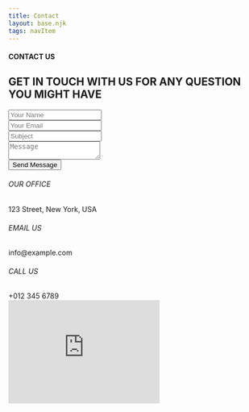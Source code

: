 ```yaml
---
title: Contact
layout: base.njk
tags: navItem
---
```

<section class="contact-us-section">
    <div class="contact-us-header-section">
        <div>
            <div class="vertical-line"></div>
        </div>
        <div class="contact-us-header">
            <h4>CONTACT US</h4>
            <h1>GET IN TOUCH WITH US FOR ANY QUESTION YOU MIGHT HAVE</h1>
        </div>
    </div>
    <div class="contact-us-input-and-info">
        <form class="contact-us-form">
            <div class="input">
                <input type="text" placeholder="Your Name">
            </div>
            <div class="input">
                <input type="email" placeholder="Your Email">
            </div>
            <div class="input">
                <input type="text" placeholder="Subject">
            </div>
            <div class="input">
                <textarea placeholder="Message"></textarea>
            </div>
            <div class="input">
                <button type="submit">Send Message</button>
            </div>
        </form>
        <div class="info-about-us">
            <div class="info-about-us-text">
                <div class="contact-us-info">
                    <i class="fa fa-location-arrow"></i>
                    <div class="text-start">
                        <h6>OUR OFFICE</h6>
                        <span>123 Street, New York, USA</span>
                    </div>
                </div>
                <div class="contact-us-info">
                    <i class="fa fa-envelope"></i>
                    <div class="text-start">
                        <h6>EMAIL US</h6>
                        <span>info@example.com</span>
                    </div>
                </div>
                <div class="contact-us-info">
                    <i class="fa fa-phone"></i>
                    <div class="text-start">
                        <h6>CALL US</h6>
                        <span>+012 345 6789</span>
                    </div>
                </div>
                <div>
                    <iframe class="position-relative w-100"
                        src="https://www.google.com/maps/embed?pb=!1m18!1m12!1m3!1d3001156.4288297426!2d-78.01371936852176!3d42.72876761954724!2m3!1f0!2f0!3f0!3m2!1i1024!2i768!4f13.1!3m3!1m2!1s0x4ccc4bf0f123a5a9%3A0xddcfc6c1de189567!2sNew%20York%2C%20USA!5e0!3m2!1sen!2sbd!4v1603794290143!5m2!1sen!2sbd"
                        frameborder="0" style="height: 205px; border:0;" allowfullscreen="" aria-hidden="false"
                        tabindex="0"></iframe>
                </div>
            </div>
        </div>
    </div>
</section>